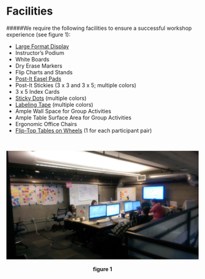 # Facilities

#####We require the following facilities to ensure a successful workshop experience (see figure 1):

* [Large Format Display](https://www.cdw.com/shop/search/hubs/Monitors-Projectors/Large-Format-Displays/d8.aspx)
* Instructor’s Podium
* White Boards
* Dry Erase Markers
* Flip Charts and Stands
* [Post-It Easel Pads](http://www.post-it.com/3M/en_US/post-it/products/~/Post-it-Products/Easel-Pads/?N=4327+5927574+3294529207+3294857497&rt=r3)
* Post-It Stickies (3 x 3 and 3 x 5; multiple colors)
* 3 x 5 Index Cards
* [Sticky Dots](https://www.amazon.co.uk/COLOURED-CIRCLES-ADHESIVE-ASSORTED-COLOURS/dp/B007HOSZEU) (multiple colors)
* [Labeling Tape](https://www.walmart.com/ip/Dymo-Corporation-Glossy-Self-Adhesive-Labeling-Tape-for-Embossers-3-8in-x-144ft-Roll-Red/21424916) (multiple colors)
* Ample Wall Space for Group Activities
* Ample Table Surface Area for Group Activities
* Ergonomic Office Chairs
* [Flip-Top Tables on Wheels](http://www.smartdesks.com/flip-top-training-conference-table-nesta-laptop-tables.asp) (1 for each participant pair)

<br>

![workshop facilities](resources/facilities.jpg)
<p align="center">
  <b>figure 1</b>
</p>

